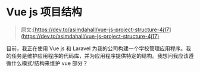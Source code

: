# Vue js 项目结构

> 原文:[https://dev.to/asimdahall/vue-js-project-structure-4j17](https://dev.to/asimdahall/vue-js-project-structure-4j17)

目前，我正在使用 Vue js 和 Laravel 为我的公司构建一个学校管理应用程序。我的任务是维护应用程序的代码库，并为应用程序提供特定的结构。我想问我应该遵循什么模式/结构来维护 vue 部分？